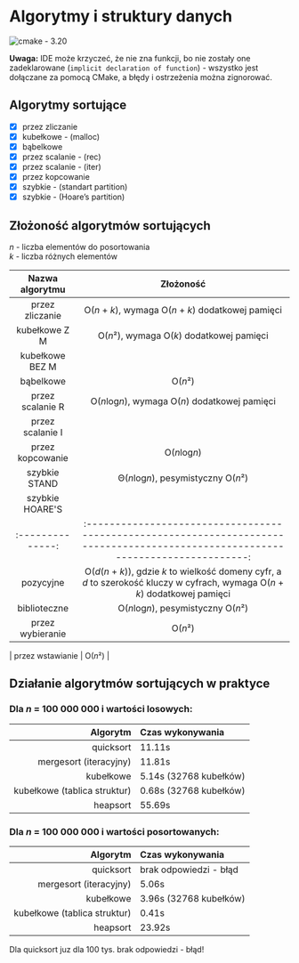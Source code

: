 # Algorytmy i struktury danych

![cmake - 3.20](https://img.shields.io/badge/cmake-3.20-success)

**Uwaga:** IDE może krzyczeć, że nie zna funkcji, bo nie zostały one zadeklarowane
(`implicit declaration of function`) - wszystko jest dołączane za pomocą CMake,
a błędy i ostrzeżenia można zignorować.

## Algorytmy sortujące

- [x] przez zliczanie
- [x] kubełkowe         - (malloc)
- [x] bąbelkowe
- [x] przez scalanie    - (rec)
- [x] przez scalanie    - (iter)
- [x] przez kopcowanie
- [x] szybkie           - (standart partition)
- [x] szybkie           - (Hoare’s partition)

## Złożoność algorytmów sortujących

*n* - liczba elementów do posortowania\
*k* - liczba różnych elementów

| Nazwa algorytmu  |                                                             Złożoność                                                             |
| :--------------: | :-------------------------------------------------------------------------------------------------------------------------------: |
| przez zliczanie  |                                       O(*n* + *k*), wymaga O(*n* + *k*) dodatkowej pamięci                                        |
|  kubełkowe  Z  M |                                             O(*n*²), wymaga O(*k*) dodatkowej pamięci                                             |
|  kubełkowe BEZ M |                                                                                                                                   |
|    bąbelkowe     |                                                              O(*n*²)                                                              |
| przez scalanie R |                                          O(*n*log*n*), wymaga O(*n*) dodatkowej pamięci                                           |
| przez scalanie I |                                                                                                                                   |
| przez kopcowanie |                                                           O(*n*log*n*)                                                            |
| szybkie  STAND   |                                                Θ(*n*log*n*), pesymistyczny O(*n*²)                                                |
| szybkie HOARE'S  |                                                                                                                                   |
| :--------------: | :-------------------------------------------------------------------------------------------------------------------------------: |
|    pozycyjne     | O(*d*(*n* + *k*)), gdzie *k* to wielkość domeny cyfr, a *d* to szerokość kluczy w cyfrach, wymaga O(*n* + *k*) dodatkowej pamięci |
|   biblioteczne   |                                                O(*n*log*n*), pesymistyczny O(*n*²)                                                |
| przez wybieranie |                                                              O(*n*²)                                                              |


| przez wstawianie |                                                              O(*n*²)                                                              |

## Działanie algorytmów sortujących w praktyce

### Dla *n* = 100 000 000 i wartości losowych:

|                     Algorytm | Czas wykonywania       |
| ---------------------------: | :--------------------- |
|                    quicksort | 11.11s                 |
|       mergesort (iteracyjny) | 11.81s                 |
|                    kubełkowe | 5.14s (32768 kubełków) |
| kubełkowe (tablica struktur) | 0.68s (32768 kubełków) |
|                     heapsort | 55.69s                 |

### Dla *n* = 100 000 000 i wartości posortowanych:

|                     Algorytm | Czas wykonywania       |
| ---------------------------: | :--------------------- |
|                    quicksort | brak odpowiedzi - błąd |
|       mergesort (iteracyjny) | 5.06s                  |
|                    kubełkowe | 3.96s (32768 kubełków) |
| kubełkowe (tablica struktur) | 0.41s                  |
|                     heapsort | 23.92s                 |

Dla quicksort juz dla 100 tys. brak odpowiedzi - błąd!
